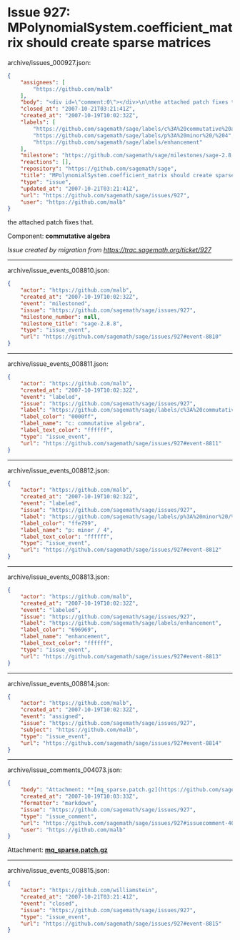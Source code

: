 # Issue 927: MPolynomialSystem.coefficient_matrix should create sparse matrices

archive/issues_000927.json:
```json
{
    "assignees": [
        "https://github.com/malb"
    ],
    "body": "<div id=\"comment:0\"></div>\n\nthe attached patch fixes that.\n\nComponent: **commutative algebra**\n\n_Issue created by migration from https://trac.sagemath.org/ticket/927_\n\n",
    "closed_at": "2007-10-21T03:21:41Z",
    "created_at": "2007-10-19T10:02:32Z",
    "labels": [
        "https://github.com/sagemath/sage/labels/c%3A%20commutative%20algebra",
        "https://github.com/sagemath/sage/labels/p%3A%20minor%20/%204",
        "https://github.com/sagemath/sage/labels/enhancement"
    ],
    "milestone": "https://github.com/sagemath/sage/milestones/sage-2.8.8",
    "reactions": [],
    "repository": "https://github.com/sagemath/sage",
    "title": "MPolynomialSystem.coefficient_matrix should create sparse matrices",
    "type": "issue",
    "updated_at": "2007-10-21T03:21:41Z",
    "url": "https://github.com/sagemath/sage/issues/927",
    "user": "https://github.com/malb"
}
```
<div id="comment:0"></div>

the attached patch fixes that.

Component: **commutative algebra**

_Issue created by migration from https://trac.sagemath.org/ticket/927_





---

archive/issue_events_008810.json:
```json
{
    "actor": "https://github.com/malb",
    "created_at": "2007-10-19T10:02:32Z",
    "event": "milestoned",
    "issue": "https://github.com/sagemath/sage/issues/927",
    "milestone_number": null,
    "milestone_title": "sage-2.8.8",
    "type": "issue_event",
    "url": "https://github.com/sagemath/sage/issues/927#event-8810"
}
```



---

archive/issue_events_008811.json:
```json
{
    "actor": "https://github.com/malb",
    "created_at": "2007-10-19T10:02:32Z",
    "event": "labeled",
    "issue": "https://github.com/sagemath/sage/issues/927",
    "label": "https://github.com/sagemath/sage/labels/c%3A%20commutative%20algebra",
    "label_color": "0000ff",
    "label_name": "c: commutative algebra",
    "label_text_color": "ffffff",
    "type": "issue_event",
    "url": "https://github.com/sagemath/sage/issues/927#event-8811"
}
```



---

archive/issue_events_008812.json:
```json
{
    "actor": "https://github.com/malb",
    "created_at": "2007-10-19T10:02:32Z",
    "event": "labeled",
    "issue": "https://github.com/sagemath/sage/issues/927",
    "label": "https://github.com/sagemath/sage/labels/p%3A%20minor%20/%204",
    "label_color": "ffe799",
    "label_name": "p: minor / 4",
    "label_text_color": "ffffff",
    "type": "issue_event",
    "url": "https://github.com/sagemath/sage/issues/927#event-8812"
}
```



---

archive/issue_events_008813.json:
```json
{
    "actor": "https://github.com/malb",
    "created_at": "2007-10-19T10:02:32Z",
    "event": "labeled",
    "issue": "https://github.com/sagemath/sage/issues/927",
    "label": "https://github.com/sagemath/sage/labels/enhancement",
    "label_color": "696969",
    "label_name": "enhancement",
    "label_text_color": "ffffff",
    "type": "issue_event",
    "url": "https://github.com/sagemath/sage/issues/927#event-8813"
}
```



---

archive/issue_events_008814.json:
```json
{
    "actor": "https://github.com/malb",
    "created_at": "2007-10-19T10:02:32Z",
    "event": "assigned",
    "issue": "https://github.com/sagemath/sage/issues/927",
    "subject": "https://github.com/malb",
    "type": "issue_event",
    "url": "https://github.com/sagemath/sage/issues/927#event-8814"
}
```



---

archive/issue_comments_004073.json:
```json
{
    "body": "Attachment: **[mq_sparse.patch.gz](https://github.com/sagemath/sage/files/ticket927/mq_sparse.patch.gz)**",
    "created_at": "2007-10-19T10:03:33Z",
    "formatter": "markdown",
    "issue": "https://github.com/sagemath/sage/issues/927",
    "type": "issue_comment",
    "url": "https://github.com/sagemath/sage/issues/927#issuecomment-4073",
    "user": "https://github.com/malb"
}
```

Attachment: **[mq_sparse.patch.gz](https://github.com/sagemath/sage/files/ticket927/mq_sparse.patch.gz)**



---

archive/issue_events_008815.json:
```json
{
    "actor": "https://github.com/williamstein",
    "created_at": "2007-10-21T03:21:41Z",
    "event": "closed",
    "issue": "https://github.com/sagemath/sage/issues/927",
    "type": "issue_event",
    "url": "https://github.com/sagemath/sage/issues/927#event-8815"
}
```
